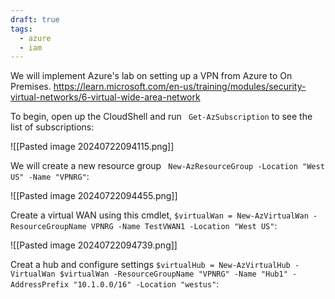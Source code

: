 ```yaml
---
draft: true
tags:
  - azure
  - iam
---
```

We will implement Azure's lab on setting up a VPN from Azure to On Premises. https://learn.microsoft.com/en-us/training/modules/security-virtual-networks/6-virtual-wide-area-network

To begin, open up the CloudShell and run ``` Get-AzSubscription``` to see the list of subscriptions:

![[Pasted image 20240722094115.png]]

We will create a new resource group ``` New-AzResourceGroup -Location "West US" -Name "VPNRG"```:

![[Pasted image 20240722094455.png]]

Create a virtual WAN using this cmdlet, ```$virtualWan = New-AzVirtualWan -ResourceGroupName VPNRG -Name TestVWAN1 -Location "West US"```:

![[Pasted image 20240722094739.png]]


Creat a hub and configure settings
```$virtualHub = New-AzVirtualHub -VirtualWan $virtualWan -ResourceGroupName "VPNRG" -Name "Hub1" -AddressPrefix "10.1.0.0/16" -Location "westus"```:




